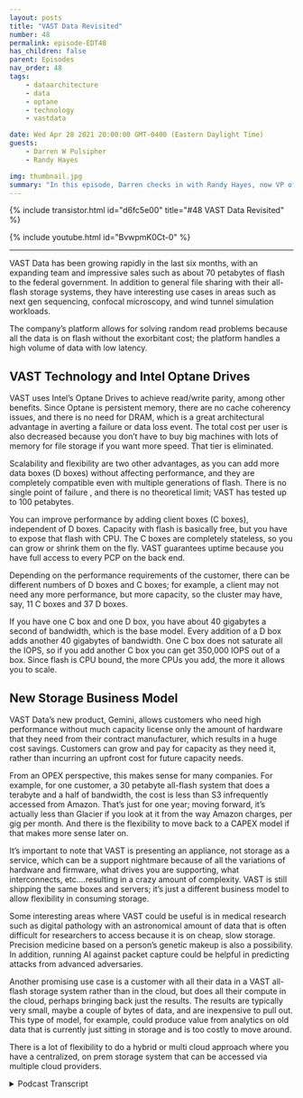 ```yaml
---
layout: posts
title: "VAST Data Revisited"
number: 48
permalink: episode-EDT48
has_children: false
parent: Episodes
nav_order: 48
tags:
    - dataarchitecture
    - data
    - optane
    - technology
    - vastdata

date: Wed Apr 28 2021 20:00:00 GMT-0400 (Eastern Daylight Time)
guests:
    - Darren W Pulsipher
    - Randy Hayes

img: thumbnail.jpg
summary: "In this episode, Darren checks in with Randy Hayes, now VP of Sales, for the public sector of VAST Data, six months after their last conversation to see how they are doing in the industry, what is new at VAST, and interesting use cases. Their new product, Gemini, offers a different storage business model"
---
```


{% include transistor.html id="d6fc5e00" title="#48 VAST Data Revisited" %}

{% include youtube.html id="BvwpmK0Ct-0" %}

---


VAST Data has been growing rapidly in the last six months, with an expanding team and impressive sales such as about 70 petabytes of flash to the federal government. In addition to general file sharing with their all-flash storage systems, they have interesting use cases in areas such as next gen sequencing, confocal microscopy, and wind tunnel simulation workloads. 

The company’s platform allows for solving random read problems because all the data is on flash without the exorbitant cost; the platform handles a high volume of data with low latency. 

## VAST Technology and Intel Optane Drives

VAST uses Intel’s Optane Drives to achieve read/write parity, among other benefits. Since Optane is persistent memory, there are no cache coherency issues, and there is no need for DRAM, which is a great architectural advantage in averting a failure or data loss event. The total cost per user is also decreased because you don’t have to buy big machines with lots of memory for file storage if you want more speed. That tier is eliminated. 

Scalability and flexibility are two other advantages, as you can add more data boxes (D boxes) without affecting performance, and they are completely compatible even with multiple generations of flash.  There is no single point of failure , and there is no theoretical limit; VAST has tested up to 100 petabytes. 

You can improve performance by adding client boxes (C boxes), independent of D boxes. Capacity with flash is basically free, but you have to expose that flash with CPU. The C boxes are completely stateless, so you can grow or shrink them on the fly. VAST guarantees uptime because you have full access to every PCP on the back end.  

Depending on the performance requirements of the customer, there can be different numbers of D boxes and C boxes; for example, a client may not need any more performance, but more capacity, so the cluster may have, say, 11 C boxes and 37 D boxes. 

If you have one C box and one D box, you have about 40 gigabytes a second of bandwidth, which is the base model. Every addition of a D box adds another 40 gigabytes of bandwidth. One C box does not saturate all the IOPS, so if you add another C box you can get 350,000 IOPS out of a box. Since flash is CPU bound, the more CPUs you add, the more it allows you to scale. 

## New Storage Business Model

VAST Data’s new product, Gemini, allows customers who need high performance without much capacity license only the amount of hardware that they need from their contract manufacturer, which results in a huge cost savings. Customers can grow and pay for capacity as they need it, rather than incurring an upfront cost for future capacity needs. 

From an OPEX perspective, this makes sense for many companies. For example, for one customer, a 30 petabyte all-flash system that does a terabyte and a half of bandwidth, the cost is less than S3 infrequently accessed from Amazon. That’s just for one year; moving forward, it’s actually less than Glacier if you look at it from the way Amazon charges, per gig per month. And there is the flexibility to move back to a CAPEX model if that makes more sense later on. 

It’s important to note that VAST is presenting an appliance, not storage as a service, which can be a support nightmare because of all the variations of hardware and firmware, what drives you are supporting, what interconnects, etc….resulting in a crazy amount of complexity. VAST is still shipping the same boxes and servers; it’s just a different business model to allow flexibility in consuming storage.

Some interesting areas where VAST could be useful is in medical research such as digital pathology with an astronomical amount of data that is often difficult for researchers to access because it is on cheap, slow storage. Precision medicine based on a person’s genetic makeup is also a possibility. In addition, running AI against packet capture could be helpful in predicting attacks from advanced adversaries.

Another promising use case is a customer with all their data in a VAST all-flash storage system rather than in the cloud, but does all their compute in the cloud, perhaps bringing back just the results. The results are typically very small, maybe a couple of bytes of data, and are inexpensive to pull out.  This type of model, for example, could produce value from analytics on old data that is currently just sitting in storage and is too costly to move around. 

There is a lot of flexibility to do a hybrid or multi cloud approach where you have a centralized, on prem storage system that can be accessed via multiple cloud providers. 



<details>
<summary> Podcast Transcript </summary>

<p></p>

</details>
